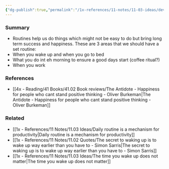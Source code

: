 ```yaml
---
{"dg-publish":true,"permalink":"/1x-references/11-notes/11-03-ideas/develop-at-least-3-routines-a-day-for-maximum-happiness/","title":"Develop at least 3 routines a day for maximum happiness","dgShowBacklinks":false}
---
```



### Summary
- Routines help us do things which might not be easy to do but bring long term success and happiness. These are 3 areas that we should have a set routine:
- When you wake up and when you go to bed
- What you do int eh morning to ensure a good days start (coffee ritual?)
- When you work

### References
- [[4x - Reading/41 Books/41.02 Book reviews/The Antidote - Happiness for people who cant stand positive thinking - Oliver Burkeman\|The Antidote - Happiness for people who cant stand positive thinking - Oliver Burkeman]]

### Related
- [[1x - References/11 Notes/11.03 Ideas/Daily routine is a mechanism for productivity\|Daily routine is a mechanism for productivity]]
- [[1x - References/11 Notes/11.02 Quotes/The secret to waking up is to wake up way earlier than you have to - Simon Sarris\|The secret to waking up is to wake up way earlier than you have to - Simon Sarris]]
- [[1x - References/11 Notes/11.03 Ideas/The time you wake up does not matter\|The time you wake up does not matter]]
